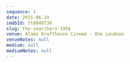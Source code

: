 ```yaml
---
sequence: 1
date: 2015-06-10
imdbId: tt0049730
slug: the-searchers-1956
venue: Alamo Drafthouse Cinema - One Loudoun
venueNotes: null
medium: null
mediumNotes: null
---
```



